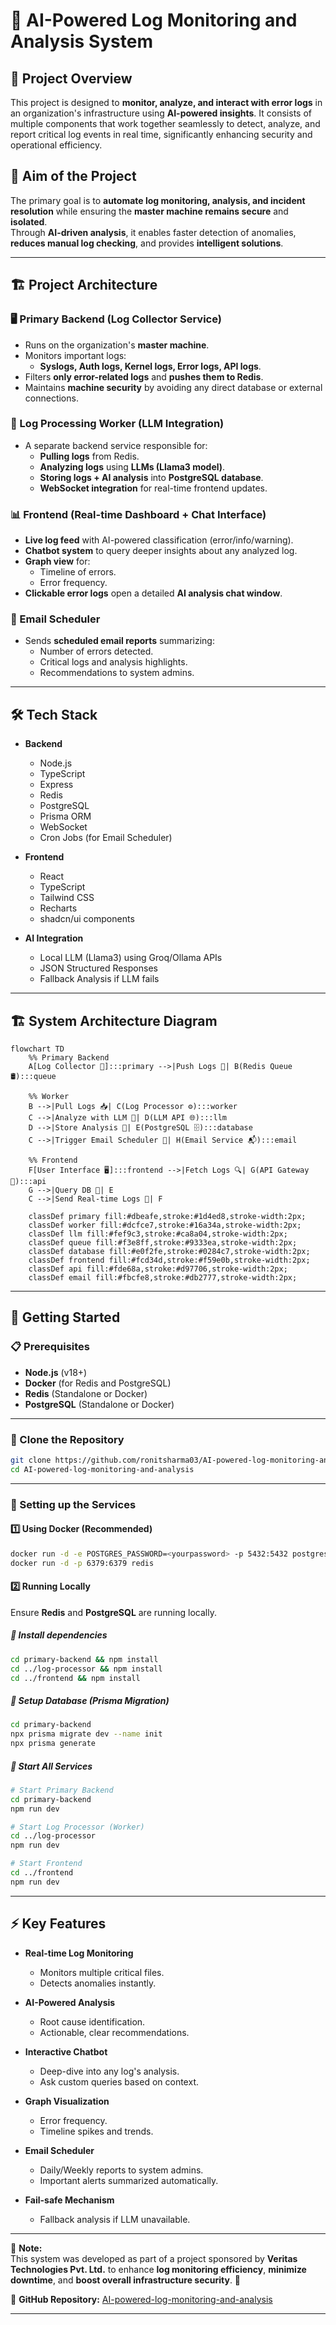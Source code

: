 # 🚀 AI-Powered Log Monitoring and Analysis System

## 📌 Project Overview
This project is designed to **monitor, analyze, and interact with error logs** in an organization's infrastructure using **AI-powered insights**. It consists of multiple components that work together seamlessly to detect, analyze, and report critical log events in real time, significantly enhancing security and operational efficiency.

## 🎯 Aim of the Project
The primary goal is to **automate log monitoring, analysis, and incident resolution** while ensuring the **master machine remains secure** and **isolated**.  
Through **AI-driven analysis**, it enables faster detection of anomalies, **reduces manual log checking**, and provides **intelligent solutions**.

---

## 🏗️ Project Architecture

### **🖥️ Primary Backend (Log Collector Service)**
- Runs on the organization's **master machine**.
- Monitors important logs:
  - **Syslogs, Auth logs, Kernel logs, Error logs, API logs**.
- Filters **only error-related logs** and **pushes them to Redis**.
- Maintains **machine security** by avoiding any direct database or external connections.

### **🔧 Log Processing Worker (LLM Integration)**
- A separate backend service responsible for:
  - **Pulling logs** from Redis.
  - **Analyzing logs** using **LLMs (Llama3 model)**.
  - **Storing logs + AI analysis** into **PostgreSQL database**.
  - **WebSocket integration** for real-time frontend updates.

### **📊 Frontend (Real-time Dashboard + Chat Interface)**
- **Live log feed** with AI-powered classification (error/info/warning).
- **Chatbot system** to query deeper insights about any analyzed log.
- **Graph view** for:
  - Timeline of errors.
  - Error frequency.
- **Clickable error logs** open a detailed **AI analysis chat window**.
  
### **📧 Email Scheduler**
- Sends **scheduled email reports** summarizing:
  - Number of errors detected.
  - Critical logs and analysis highlights.
  - Recommendations to system admins.

---

## 🛠️ Tech Stack

- **Backend**
  - Node.js
  - TypeScript
  - Express
  - Redis
  - PostgreSQL
  - Prisma ORM
  - WebSocket
  - Cron Jobs (for Email Scheduler)

- **Frontend**
  - React
  - TypeScript
  - Tailwind CSS
  - Recharts
  - shadcn/ui components

- **AI Integration**
  - Local LLM (Llama3) using Groq/Ollama APIs
  - JSON Structured Responses
  - Fallback Analysis if LLM fails

---

## 🏗️ System Architecture Diagram

```mermaid
flowchart TD
    %% Primary Backend
    A[Log Collector 📜]:::primary -->|Push Logs 🚀| B(Redis Queue 🛢️):::queue

    %% Worker
    B -->|Pull Logs 📥| C(Log Processor ⚙️):::worker
    C -->|Analyze with LLM 🤖| D(LLM API 🌐):::llm
    D -->|Store Analysis 💾| E(PostgreSQL 🗄️):::database
    C -->|Trigger Email Scheduler 📧| H(Email Service 📬):::email

    %% Frontend
    F[User Interface 🖥️]:::frontend -->|Fetch Logs 🔍| G(API Gateway 🚪):::api
    G -->|Query DB 🔎| E
    C -->|Send Real-time Logs 📡| F

    classDef primary fill:#dbeafe,stroke:#1d4ed8,stroke-width:2px;
    classDef worker fill:#dcfce7,stroke:#16a34a,stroke-width:2px;
    classDef llm fill:#fef9c3,stroke:#ca8a04,stroke-width:2px;
    classDef queue fill:#f3e8ff,stroke:#9333ea,stroke-width:2px;
    classDef database fill:#e0f2fe,stroke:#0284c7,stroke-width:2px;
    classDef frontend fill:#fcd34d,stroke:#f59e0b,stroke-width:2px;
    classDef api fill:#fde68a,stroke:#d97706,stroke-width:2px;
    classDef email fill:#fbcfe8,stroke:#db2777,stroke-width:2px;

```

---

## 🚀 Getting Started

### 📋 Prerequisites
- **Node.js** (v18+)
- **Docker** (for Redis and PostgreSQL)
- **Redis** (Standalone or Docker)
- **PostgreSQL** (Standalone or Docker)

---

### 📂 Clone the Repository
```bash
git clone https://github.com/ronitsharma03/AI-powered-log-monitoring-and-analysis
cd AI-powered-log-monitoring-and-analysis
```

---

### 🔧 Setting up the Services

#### 1️⃣ Using Docker (Recommended)
```bash
docker run -d -e POSTGRES_PASSWORD=<yourpassword> -p 5432:5432 postgres
docker run -d -p 6379:6379 redis
```

#### 2️⃣ Running Locally
Ensure **Redis** and **PostgreSQL** are running locally.

##### 🔹 Install dependencies
```bash
cd primary-backend && npm install
cd ../log-processor && npm install
cd ../frontend && npm install
```

##### 🔹 Setup Database (Prisma Migration)
```bash
cd primary-backend
npx prisma migrate dev --name init
npx prisma generate
```

##### 🔹 Start All Services
```bash
# Start Primary Backend
cd primary-backend
npm run dev

# Start Log Processor (Worker)
cd ../log-processor
npm run dev

# Start Frontend
cd ../frontend
npm run dev
```

---

## ⚡ Key Features

- **Real-time Log Monitoring**
  - Monitors multiple critical files.
  - Detects anomalies instantly.

- **AI-Powered Analysis**
  - Root cause identification.
  - Actionable, clear recommendations.

- **Interactive Chatbot**
  - Deep-dive into any log's analysis.
  - Ask custom queries based on context.

- **Graph Visualization**
  - Error frequency.
  - Timeline spikes and trends.

- **Email Scheduler**
  - Daily/Weekly reports to system admins.
  - Important alerts summarized automatically.

- **Fail-safe Mechanism**
  - Fallback analysis if LLM unavailable.

---

📌 **Note:**  
This system was developed as part of a project sponsored by **Veritas Technologies Pvt. Ltd.** to enhance **log monitoring efficiency**, **minimize downtime**, and **boost overall infrastructure security**. 🚀  

🔗 **GitHub Repository:** [AI-powered-log-monitoring-and-analysis](https://github.com/ronitsharma03/AI-powered-log-monitoring-and-analysis)

---

